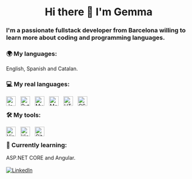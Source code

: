 
<h1 align="center"> Hi there 👋 I'm Gemma </h1>
<h3> I'm a passionate fullstack developer from Barcelona willing to learn more about coding and programming languages. </h3>

### 🌍 My languages: 
English, Spanish and Catalan. <br>

### 💻 My real languages: <br>
<img align="left" title="Java" alt="Java" width="26px" src="https://i.imgur.com/YMylfsb.png" style="padding-right:10px;" />
<img  align="left" title="Python" alt="Python" width="26px" src="https://i.imgur.com/e3QdEw0.png" style="padding-right:10px;" />
<img align="left"  title="MySQL" alt="MySQL" width="26px" src="https://cdn.jsdelivr.net/gh/devicons/devicon/icons/mysql/mysql-original.svg" style="padding-right:10px;" />
<img align="left"  title="MongoDB" alt="MongoDB" width="26px" src="https://i.imgur.com/tznP4En.png" style="padding-right:10px;" />
<img align="left"  title="HTML5" alt="HTML5" width="26px" src="https://cdn.jsdelivr.net/gh/devicons/devicon/icons/html5/html5-original.svg" style="padding-right:10px;" />
<img align="left"  title="CSS3" alt="CSS3" width="26px" src="https://cdn.jsdelivr.net/gh/devicons/devicon/icons/css3/css3-original.svg" style="padding-right:10px;" />

<br>

### 🛠 My tools: <br>
<img align="left" title="Visual Studio Code" alt="Visual Studio Code" width="26px" src="https://cdn.jsdelivr.net/gh/devicons/devicon/icons/vscode/vscode-original.svg" style="padding-right:10px;" />
<img align="left"  title="Visual Studio 2022" alt="Visual Studio Code 2022" width="26px" src="https://i.imgur.com/o7T8mMf.png" style="padding-right:10px;" />
<img align="left" title="Git" alt="Git" width="26px" src="https://i.imgur.com/JTZKZrd.png" style="padding-right:10px;" />
<br>

###  📓 Currently learning: <br>
ASP.NET CORE and Angular. 
<br><br><a href= "https://www.linkedin.com/in/gemmagarrigosafrances/">![LinkedIn](https://img.shields.io/badge/linkedin-%230077B5.svg?style=for-the-badge&logo=linkedin&logoColor=white) </a>
